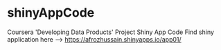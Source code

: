 # shinyAppCode
Coursera  'Developing Data Products' Project Shiny App Code
Find shiny application here --> https://afrozhussain.shinyapps.io/app01/
